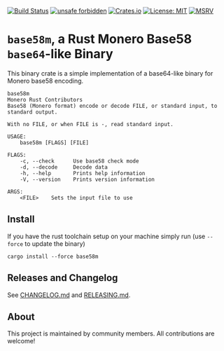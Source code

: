 [![Build Status](https://img.shields.io/github/workflow/status/monero-rs/base58m/CI/main)](https://github.com/monero-rs/base58m/actions/workflows/ci.yml)
[![unsafe forbidden](https://img.shields.io/badge/unsafe-forbidden-success.svg)](https://github.com/rust-secure-code/safety-dance/)
[![Crates.io](https://img.shields.io/crates/v/base58m.svg)](https://crates.io/crates/base58m)
[![License: MIT](https://img.shields.io/badge/License-MIT-yellow.svg)](https://opensource.org/licenses/MIT)
[![MSRV](https://img.shields.io/badge/MSRV-1.56.1-blue)](https://blog.rust-lang.org/2021/11/01/Rust-1.56.1.html)

`base58m`, a Rust Monero Base58 `base64`-like Binary
===

This binary crate is a simple implementation of a base64-like binary for Monero base58 encoding.

```
base58m
Monero Rust Contributors
Base58 (Monero format) encode or decode FILE, or standard input, to standard output.

With no FILE, or when FILE is -, read standard input.

USAGE:
    base58m [FLAGS] [FILE]

FLAGS:
    -c, --check      Use base58 check mode
    -d, --decode     Decode data
    -h, --help       Prints help information
    -V, --version    Prints version information

ARGS:
    <FILE>    Sets the input file to use
```

## Install

If you have the rust toolchain setup on your machine simply run (use `--force` to update the binary)
```
cargo install --force base58m
```

## Releases and Changelog

See [CHANGELOG.md](CHANGELOG.md) and [RELEASING.md](RELEASING.md).

## About

This project is maintained by community members. All contributions are welcome!
